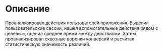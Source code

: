 # Описание
Проанализировал действия пользователей приложения. Выделил пользовательские сессии, нашел вспомогательные действия рядом с целевым, оценил среднее время между действиями. Затем проанализировал сквозные воронки конверсий и расчитал статистическую значимость различий.
